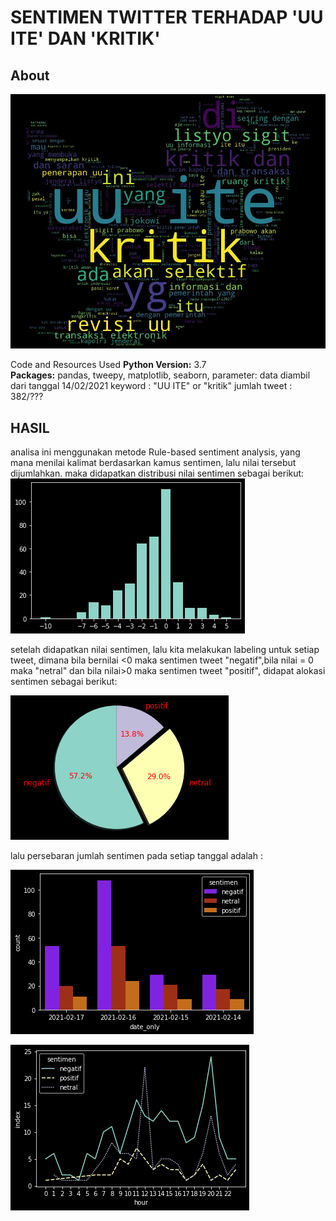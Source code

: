 # SENTIMEN TWITTER TERHADAP 'UU ITE' DAN 'KRITIK'
 ## About
![Figure 1](https://github.com/boxside/analisis-sentimen-twitter/blob/main/figure/twitter.jpg)

 Code and Resources Used 
  **Python Version:** 3.7  
  **Packages:** pandas, tweepy, matplotlib, seaborn,
parameter:
data diambil dari tanggal 14/02/2021
keyword : "UU ITE" or "kritik"
jumlah tweet : 382/???

## HASIL
analisa ini menggunakan metode Rule-based sentiment analysis, yang mana menilai kalimat berdasarkan kamus sentimen, lalu nilai tersebut dijumlahkan. maka didapatkan distribusi nilai sentimen sebagai berikut:
![Figure 2](https://github.com/boxside/analisis-sentimen-twitter/blob/main/figure/distribusi.png)

setelah didapatkan nilai sentimen, lalu kita melakukan labeling untuk setiap tweet, dimana bila bernilai <0 maka sentimen tweet "negatif",bila nilai = 0 maka "netral" dan bila nilai>0 maka sentimen tweet "positif", didapat alokasi sentimen sebagai berikut:


![Figure 3](https://github.com/boxside/analisis-sentimen-twitter/blob/main/figure/segmen.png)

lalu persebaran jumlah sentimen pada setiap tanggal adalah :


![Figure 4](https://github.com/boxside/analisis-sentimen-twitter/blob/main/figure/date.png)



![Figure 5](https://github.com/boxside/analisis-sentimen-twitter/blob/main/figure/hour.png)
